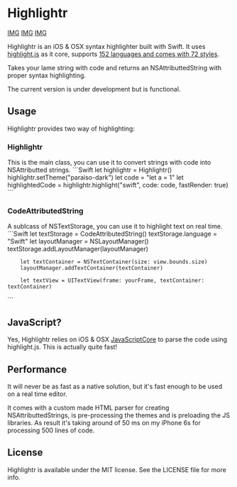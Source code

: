 # Highlightr


[IMG](http://cocoapods.org/pods/Highlightr)
[IMG](http://cocoapods.org/pods/Highlightr)
[IMG](http://cocoapods.org/pods/Highlightr)

Highlightr is an iOS & OSX syntax highlighter built with Swift. It uses [highlight.js](https://highlightjs.org/) as it core, supports [152 languages and comes with 72 styles](https://highlightjs.org/static/demo/). 

Takes your lame string with code and returns an NSAttributtedString with proper syntax highlighting.

The current version is under development but is functional.

## Usage
Highlightr provides two way of highlighting: 

### Highlightr
This is the main class, you can use it to convert strings with code into NSAttributted strings.
´´´Swift
        let highlightr = Highlightr()
	    highlightr.setTheme("paraiso-dark")
	    let code = "let a = 1"
        let highlightedCode = highlightr.highlight("swift", code: code, fastRender: true)
´´´
### CodeAttributedString
A sublcass of NSTextStorage, you can use it to highlight text on real time. 
´´´Swift
		let textStorage = CodeAttributedString()
		textStorage.language = "Swift"
        let layoutManager = NSLayoutManager()
        textStorage.addLayoutManager(layoutManager)

        let textContainer = NSTextContainer(size: view.bounds.size)
        layoutManager.addTextContainer(textContainer)
        
        let textView = UITextView(frame: yourFrame, textContainer: textContainer)
´´´

## JavaScript?

Yes, Highlightr relies on iOS & OSX [JavaScriptCore](https://developer.apple.com/library/ios/documentation/Carbon/Reference/WebKit_JavaScriptCore_Ref/index.html#//apple_ref/doc/uid/TP40004754) to parse the code using highlight.js. This is actually quite fast!

## Performance

It will never be as fast as a native solution, but it's fast enough to be used on a real time editor. 

It comes with a custom made HTML parser for creating NSAttributtedStrings, is pre-processing the themes and is preloading the JS libraries. As result it's taking around of 50 ms on my iPhone 6s for processing 500 lines of code.

## License

Highlightr is available under the MIT license. See the LICENSE file for more info.